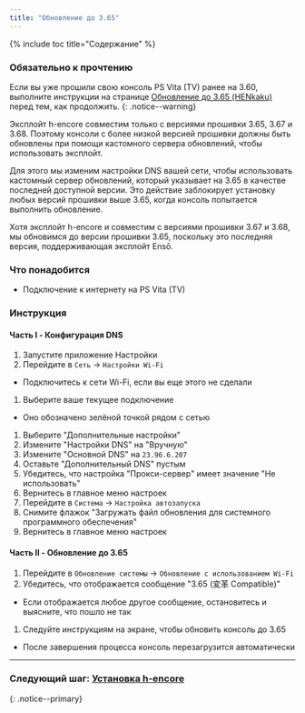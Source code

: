 ```yaml
---
title: "Обновление до 3.65"
---
```


{% include toc title="Содержание" %}

### Обязательно к прочтению

Если вы уже прошили свою консоль PS Vita (TV) ранее на 3.60, выполните инструкции на странице [Обновление до 3.65 (HENkaku)](updating-to-3.65-(henkaku)) перед тем, как продолжить.
{: .notice--warning}

Эксплойт h-encore совместим только с версиями прошивки 3.65, 3.67 и 3.68. Поэтому консоли с более низкой версией прошивки должны быть обновлены при помощи кастомного сервера обновлений, чтобы использовать эксплойт.

Для этого мы изменим настройки DNS вашей сети, чтобы использовать кастомный сервер обновлений, который указывает на 3.65 в качестве последней доступной версии. Это действие заблокирует установку любых версий прошивки выше 3.65, когда консоль попытается выполнить обновление.

Хотя эксплойт h-encore и совместим с версиями прошивки 3.67 и 3.68, мы обновимся до версии прошивки 3.65, поскольку это последняя версия, поддерживающая эксплойт Ensō.

### Что понадобится

* Подключение к интернету на PS Vita (TV)

### Инструкция

#### Часть I - Конфигурация DNS

1. Запустите приложение Настройки
1. Перейдите в `Сеть` -> `Настройки Wi-Fi`
  + Подключитесь к сети Wi-Fi, если вы еще этого не сделали
1. Выберите ваше текущее подключение
  + Оно обозначено зелёной точкой рядом с сетью
1. Выберите "Дополнительные настройки"
1. Измените "Настройки DNS" на "Вручную"
1. Измените "Основной DNS" на `23.96.6.207`
1. Оставьте "Дополнительный DNS" пустым
1. Убедитесь, что настройка "Прокси-сервер" имеет значение "Не использовать"
1. Вернитесь в главное меню настроек
1. Перейдите в `Система` -> `Настройка автозапуска`
1. Снимите флажок "Загружать файл обновления для системного программного обеспечения"
1. Вернитесь в главное меню настроек

#### Часть II - Обновление до 3.65

1. Перейдите в `Обновление системы` -> `Обновление с использованием Wi-Fi`
1. Убедитесь, что отображается сообщение "3.65 (変革 Compatible)"
  + Если отображается любое другое сообщение, остановитесь и выясните, что пошло не так
1. Следуйте инструкциям на экране, чтобы обновить консоль до 3.65
  + После завершения процесса консоль перезагрузится автоматически

___

### Следующий шаг: [Установка h-encore](installing-h-encore)
{: .notice--primary}